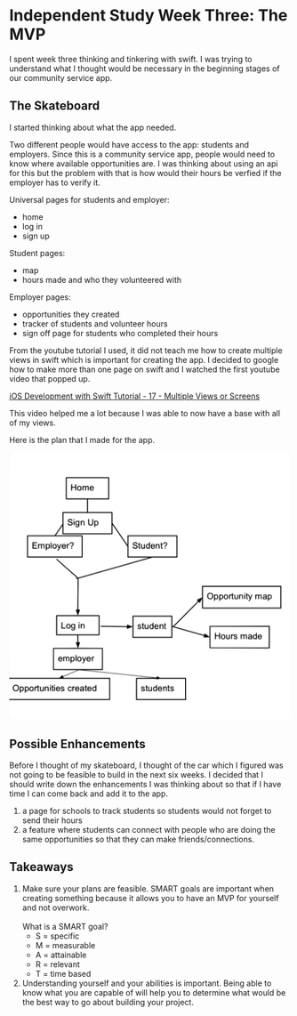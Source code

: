 # Independent Study Week Three: The MVP
I spent week three thinking and tinkering with swift. I was trying to understand what I thought would be necessary in the beginning stages of our community service app.
## The Skateboard
I started thinking about what the app needed.

Two different people would have access to the app: students and employers. Since this is a community service app, people would need to know where available opportunities are. I was thinking about using an api for this but the problem with that is how would their hours be verfied if the employer has to verify it.

Universal pages for students and employer:
* home
* log in
* sign up

Student pages:
* map
* hours made and who they volunteered with

Employer pages:
* opportunities they created
* tracker of students and volunteer hours
* sign off page for students who completed their hours

From the youtube tutorial I used, it did not teach me how to create multiple views in swift which is important for creating the app. I decided to google how to make more than one page on swift and I watched the first youtube video that popped up.

[iOS Development with Swift Tutorial - 17 - Multiple Views or Screens](https://www.youtube.com/watch?v=B9yV4YeEmNA)

This video helped me a lot because I was able to now have a base with all of my views.

Here is the plan that I made for the app.

![app planning google drawing](../images/ccapp-planning.png)

## Possible Enhancements
Before I thought of my skateboard, I thought of the car which I figured was not going to be feasible to build in the next six weeks. I decided that I should write down the enhancements I was thinking about so that if I have time I can come back and add it to the app.

1. a page for schools to track students so students would not forget to send their hours
2. a feature where students can connect with people who are doing the same opportunities so that they can make friends/connections.

## Takeaways
1. Make sure your plans are feasible. SMART goals are important when creating something because it allows you to have an MVP for yourself and not overwork.<br/><br/>
What is a SMART goal?
    * S = specific
    * M = measurable
    * A = attainable
    * R = relevant
    * T = time based
2. Understanding yourself and your abilities is important. Being able to know what you are capable of will help you to determine what would be the best way to go about building your project.